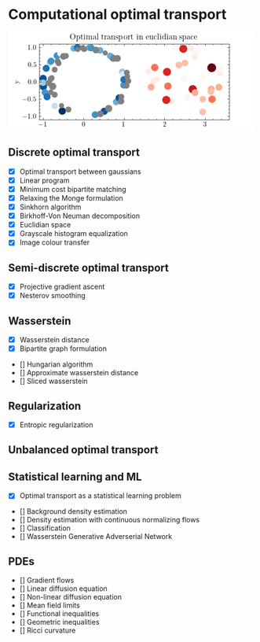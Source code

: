 # Computational optimal transport

![](_figures/euclidian_space.gif)

## Discrete optimal transport

- [x] Optimal transport between gaussians
- [x] Linear program
- [x] Minimum cost bipartite matching
- [x] Relaxing the Monge formulation
- [x] Sinkhorn algorithm
- [x] Birkhoff-Von Neuman decomposition
- [x] Euclidian space
- [x] Grayscale histogram equalization
- [x] Image colour transfer

## Semi-discrete optimal transport
- [x] Projective gradient ascent
- [x] Nesterov smoothing

## Wasserstein
- [x] Wasserstein distance
- [x] Bipartite graph formulation
- [] Hungarian algorithm
- [] Approximate wasserstein distance
- [] Sliced wasserstein

## Regularization
- [x] Entropic regularization

## Unbalanced optimal transport

## Statistical learning and ML
- [x] Optimal transport as a statistical learning problem
- [] Background density estimation
- [] Density estimation with continuous normalizing flows
- [] Classification
- [] Wasserstein Generative Adverserial Network

## PDEs
- [] Gradient flows
- [] Linear diffusion equation
- [] Non-linear diffusion equation
- [] Mean field limits
- [] Functional inequalities
- [] Geometric inequalities
- [] Ricci curvature

